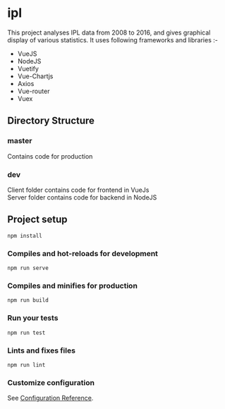 # ipl

This project analyses IPL data from 2008 to 2016, and gives graphical display of various statistics. It uses following frameworks and  libraries :- 

* VueJS
* NodeJS
* Vuetify
* Vue-Chartjs
* Axios
* Vue-router
* Vuex

## Directory Structure

### master
Contains code for production

### dev
Client folder contains code for frontend in VueJs <br />
Server folder contains code for backend in NodeJS

## Project setup
```
npm install
```

### Compiles and hot-reloads for development
```
npm run serve
```

### Compiles and minifies for production
```
npm run build
```

### Run your tests
```
npm run test
```

### Lints and fixes files
```
npm run lint
```

### Customize configuration
See [Configuration Reference](https://cli.vuejs.org/config/).
